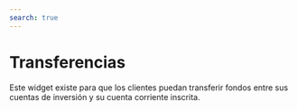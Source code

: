 ```yaml
---
search: true
---
```


# Transferencias

Este widget existe para que los clientes puedan transferir fondos entre sus cuentas de inversión y su cuenta corriente inscrita.

<iframe id="widgetFrameTransferenciasES" src="https://widgets-es.modyo.com/inversiones/transferencias" width="100%"  frameBorder="0"  style="visibility:hidden;overflow:auto;margin-top:20px;"/>

| Funcionalidad | Descripción                                                                                                                                                      |
|---------------|------------------------------------------------------------------------------------------------------------------------------------------------------------------|
| Transferir    | Permite transferir fondos entre cuentas de inversión. Permite solicitar una transferencia de fondos hacia cuentas corrientes del cliente, previamente inscritas. |


<script>

  export default {
    mounted() {

      function setIframeHeightCO(id, ht) {
          var ifrm = document.getElementById(id);
          if(ifrm) {
            ifrm.style.visibility = 'hidden';
            // some IE versions need a bit added or scrollbar appears
            ifrm.style.height = ht + 4 + "px";
            ifrm.style.visibility = 'visible';
          }
      }


      // iframed document sends its height using postMessage
      function handleDocHeightMsg(e) {
          // check origin
          if ( e.origin === 'https://widgets-es.modyo.com' ) {
              // parse data
              var data = JSON.parse( e.data );

              console.log('data:', data)
              // check data object
              if ( data['docHeight'] ) {
                  setIframeHeightCO( 'widgetFrameTransferenciasES', data['docHeight'] );
              } else {
                  setIframeHeightCO( 'widgetFrameTransferenciasES', 700 );
              }
          }
      }

      // assign message handler
      if ( window.addEventListener ) {
          window.addEventListener('message', handleDocHeightMsg, false);
      }
    }
  }

</script>
